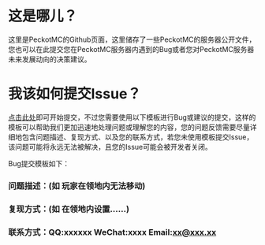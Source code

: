 # 这是哪儿？

这里是PeckotMC的Github页面，这里储存了一些PeckotMC的服务器公开文件，您也可以在此提交您在PeckotMC服务器内遇到的Bug或者您对PeckotMC服务器未来发展动向的决策建议。

# 我该如何提交Issue？

[点击此处](https://github.com/Pectics/PeckotMC/issues)即可开始提交，不过您需要使用以下模板进行Bug或建议的提交，这样的模板可以帮助我们更加迅速地处理问题或理解您的内容，您的问题反馈需要尽量详细地包含问题描述、复现方式、以及您的联系方式，若您未使用模板提交Issue，该问题可能将永远无法被解决，且您的Issue可能会被开发者关闭。

Bug提交模板如下：

### 问题描述：(如 玩家在领地内无法移动)

### 复现方式：(如 在领地内设置……)

### 联系方式：QQ:xxxxxx WeChat:xxxx Email:xx@xxx.xx
